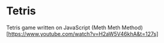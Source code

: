 # Tetris
Tetris game written on JavaScript (Meth Meth Method)[https://www.youtube.com/watch?v=H2aW5V46khA&t=127s]
